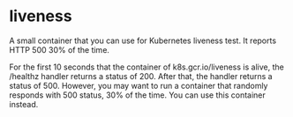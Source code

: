 # liveness
A small container that you can use for Kubernetes liveness test. It reports HTTP 500 30% of the time.

For the first 10 seconds that the container of k8s.gcr.io/liveness is alive, the /healthz handler returns a status of 200. After that, the handler returns a status of 500.  However, you may want to run a container that randomly responds with 500 status, 30% of the time. You can use this container instead.
